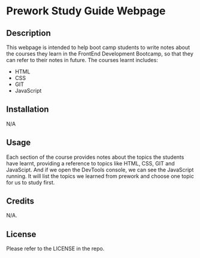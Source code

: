 # Prework Study Guide Webpage

## Description

This webpage is intended to help boot camp students to write notes about the courses they learn in the FrontEnd Development Bootcamp, so that they can refer to their notes in future. The courses learnt includes:

-   HTML
-   CSS
-   GIT
-   JavaScript

## Installation

N/A

## Usage

Each section of the course provides notes about the topics the students have learnt, providing a reference to topics like HTML, CSS, GIT and JavaScipt. And if we open the DevTools console, we can see the JavaScript running. It will list the topics we learned from prework and choose one topic for us to study first.

## Credits

N/A.

## License

Please refer to the LICENSE in the repo.
